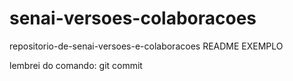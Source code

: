 # senai-versoes-colaboracoes
repositorio-de-senai-versoes-e-colaboracoes
README EXEMPLO 

lembrei do comando: git commit